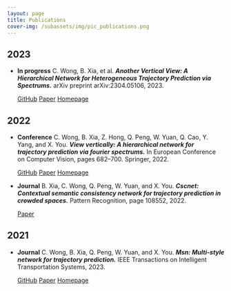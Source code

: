 ```yaml
---
layout: page
title: Publications
cover-img: /subassets/img/pic_publications.png
---
```

<!--
 * @Author: Conghao Wong
 * @Date: 2023-03-03 16:04:54
 * @LastEditors: Conghao Wong
 * @LastEditTime: 2023-04-28 18:55:03
 * @Description: file content
 * @Github: https://cocoon2wong.github.io
 * Copyright 2023 Conghao Wong, All Rights Reserved.
-->

## 2023

- <strong class="hf_03">In progress</strong>
    C. Wong, B. Xia, et al. ***Another Vertical View: A Hierarchical Network for Heterogeneous Trajectory Prediction via Spectrums.*** arXiv preprint arXiv:2304.05106, 2023.

    <div>
        <a class="btn btn-colorful btn-lg" href="https://github.com/cocoon2wong/E-Vertical">GitHub</a>
        <a class="btn btn-colorful btn-lg" href="https://arxiv.org/abs/2304.05106">Paper</a>
        <a class="btn btn-colorful btn-lg" href="https://cocoon2wong.github.io/E-Vertical">Homepage</a>
    </div>

## 2022

- <strong class="hf_01">Conference</strong>
    C. Wong, B. Xia, Z. Hong, Q. Peng, W. Yuan, Q. Cao, Y. Yang, and X. You. ***View vertically: A hierarchical network for trajectory prediction via fourier spectrums.*** In European Conference on Computer Vision, pages 682–700. Springer, 2022.

    <div>
        <a class="btn btn-colorful btn-lg" href="https://github.com/cocoon2wong/Vertical">GitHub</a>
        <a class="btn btn-colorful btn-lg" href="https://arxiv.org/abs/2110.07288">Paper</a>
        <a class="btn btn-colorful btn-lg" href="https://cocoon2wong.github.io/Vertical">Homepage</a>
    </div>

- <strong class="hf_02">Journal</strong>
    B. Xia, C. Wong, Q. Peng, W. Yuan, and X. You. ***Cscnet: Contextual semantic consistency network for trajectory prediction in crowded spaces.*** Pattern Recognition, page 108552, 2022.

    <div>
        <!-- <a class="btn btn-colorful btn-lg" href="/cyhcg.htm">GitHub</a> -->
        <a class="btn btn-colorful btn-lg" href="https://arxiv.org/abs/2202.08506">Paper</a>
    </div>

## 2021

- <strong class="hf_02">Journal</strong>
    C. Wong, B. Xia, Q. Peng, W. Yuan, and X. You. ***Msn: Multi-style network for trajectory prediction.*** IEEE Transactions on Intelligent Transportation Systems, 2023.

    <div>
        <a class="btn btn-colorful btn-lg" href="https://github.com/northocean/msn">GitHub</a>
        <a class="btn btn-colorful btn-lg" href="https://arxiv.org/abs/2107.00932">Paper</a>
        <a class="btn btn-colorful btn-lg" href="https://northocean.github.io/MSN/">Homepage</a>
    </div>
